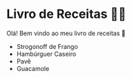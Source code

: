 # Livro de Receitas :man_cook:

Olá! Bem vindo ao meu livro de receitas :wave:

- Strogonoff de Frango
- Hambúrguer Caseiro
- Pavê
- Guacamole

